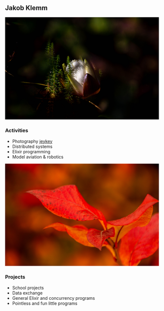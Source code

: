 ## Jakob Klemm

![title](static/13.jpg)

### Activities
- Photography [jeykey](https://jeykey.net)
- Distributed systems
- Elixir programming
- Model aviation & robotics

![title](static/56.jpg)

### Projects
- School projects 
- Data exchange
- General Elixir and concurrency programs
- Pointless and fun little programs
